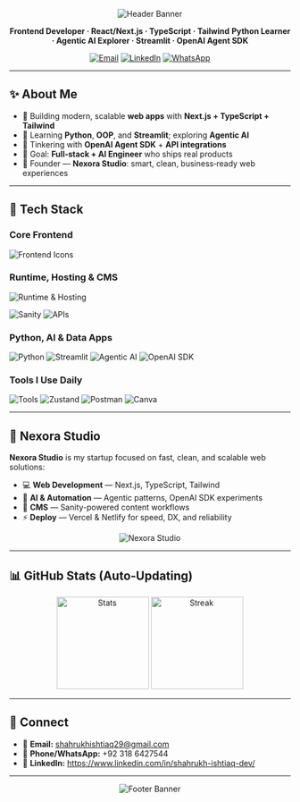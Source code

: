 <!--
✅ NOTE: Reliable assets only (no flaky typing-SVG). If any image doesn't load, copy the direct URL into a new tab once to warm the cache.
-->

<p align="center">
  <img alt="Header Banner" src="https://capsule-render.vercel.app/api?type=waving&height=200&text=Shahrukh%20Ishtiaq&color=gradient&fontColor=ffffff&fontSize=36"
  />
</p>

<div align="center">

**Frontend Developer · React/Next.js · TypeScript · Tailwind**
**Python Learner · Agentic AI Explorer · Streamlit · OpenAI Agent SDK**

<a href="mailto:shahrukhishtiaq29@gmail.com"><img alt="Email" src="https://img.shields.io/badge/Email-shahrukhishtiaq29%40gmail.com-D14836?style=for-the-badge&logo=gmail&logoColor=white"/></a> <a href="https://linkedin.com/in/shahrukh-ishtiaq-2534a524b"><img alt="LinkedIn" src="https://img.shields.io/badge/LinkedIn-Shahrukh%20Ishtiaq-0A66C2?style=for-the-badge&logo=linkedin&logoColor=white"/></a> <a href="https://wa.me/923186427544"><img alt="WhatsApp" src="https://img.shields.io/badge/WhatsApp-Chat-25D366?style=for-the-badge&logo=whatsapp&logoColor=white"/></a>

</div>

---

## ✨ About Me

* 🚀 Building modern, scalable **web apps** with **Next.js + TypeScript + Tailwind**
* 🐍 Learning **Python**, **OOP**, and **Streamlit**; exploring **Agentic AI**
* 🤖 Tinkering with **OpenAI Agent SDK** + **API integrations**
* 🧭 Goal: **Full‑stack + AI Engineer** who ships real products
* 🧪 Founder — **Nexora Studio**: smart, clean, business‑ready web experiences

---

## 🧰 Tech Stack

### Core Frontend

<p>
  <img src="https://skillicons.dev/icons?i=nextjs,react,ts,js,html,css,tailwind&perline=10" alt="Frontend Icons"/>
</p>

### Runtime, Hosting & CMS

<p>
  <img src="https://skillicons.dev/icons?i=nodejs,vercel,netlify&perline=10" alt="Runtime & Hosting"/>
</p>

<p>
  <img alt="Sanity" src="https://img.shields.io/badge/Sanity-CMS-EF4444?style=for-the-badge&logo=sanity&logoColor=white"/>
  <img alt="APIs" src="https://img.shields.io/badge/REST%20APIs-Build%20%26%20Integrate-0ea5e9?style=for-the-badge&logo=swagger&logoColor=white"/>
</p>

### Python, AI & Data Apps

<p>
  <img alt="Python" src="https://img.shields.io/badge/Python-3776AB?style=for-the-badge&logo=python&logoColor=white"/>
  <img alt="Streamlit" src="https://img.shields.io/badge/Streamlit-FF4B4B?style=for-the-badge&logo=streamlit&logoColor=white"/>
  <img alt="Agentic AI" src="https://img.shields.io/badge/Agentic%20AI-Exploring-2563eb?style=for-the-badge&logo=ai&logoColor=white"/>
  <img alt="OpenAI SDK" src="https://img.shields.io/badge/OpenAI%20Agent%20SDK-412991?style=for-the-badge&logo=openai&logoColor=white"/>
</p>

### Tools I Use Daily

<p>
  <img src="https://skillicons.dev/icons?i=git,github,vscode,figma,redux&perline=10" alt="Tools"/>
  <img alt="Zustand" src="https://img.shields.io/badge/Zustand-State%20Mgmt-111827?style=for-the-badge&logo=react&logoColor=white"/>
  <img alt="Postman" src="https://img.shields.io/badge/Postman-FF6C37?style=for-the-badge&logo=postman&logoColor=white"/>
  <img alt="Canva" src="https://img.shields.io/badge/Canva-00C4CC?style=for-the-badge&logo=canva&logoColor=white"/>
</p>

---

## 🚀 Nexora Studio

**Nexora Studio** is my startup focused on fast, clean, and scalable web solutions:

* 💻 **Web Development** — Next.js, TypeScript, Tailwind
* 🧠 **AI & Automation** — Agentic patterns, OpenAI SDK experiments
* 🧩 **CMS** — Sanity-powered content workflows
* ⚡ **Deploy** — Vercel & Netlify for speed, DX, and reliability

<p align="center">
  <img alt="Nexora Studio" src="https://img.shields.io/badge/Nexora%20Studio-Building%20the%20Future-7C3AED?style=for-the-badge&logo=rocket&logoColor=white"/>
</p>

---

## 📊 GitHub Stats (Auto‑Updating)

<p align="center">
  <img alt="Stats" src="https://github-readme-stats.vercel.app/api?username=ShahrukhIshtiaq&show_icons=true&theme=radical&count_private=true&hide_border=true&cache_seconds=7200" height="165"/>
  <img alt="Streak" src="https://streak-stats.demolab.com?user=ShahrukhIshtiaq&theme=radical&hide_border=true&date_format=j%20M%5B%20Y%5D&card_width=420" height="165"/>
</p>

<!-- Optional: Top languages (can be noisy on small repos)
<p align="center">
  <img alt="Top Langs" src="https://github-readme-stats.vercel.app/api/top-langs/?username=ShahrukhIshtiaq&layout=compact&theme=radical&hide_border=true&cache_seconds=7200" height="160"/>
</p>
-->

---

## 🤝 Connect

* 📧 **Email:** [shahrukhishtiaq29@gmail.com](mailto:shahrukhishtiaq29@gmail.com)
* 📱 **Phone/WhatsApp:** +92 318 6427544
* 💼 **LinkedIn:** https://www.linkedin.com/in/shahrukh-ishtiaq-dev/

---

<p align="center">
  <img alt="Footer Banner" src="https://capsule-render.vercel.app/api?section=footer&type=waving&height=120&color=0:1f2937,100:0f172a"/>
</p>

<!--                                                            
Fallback tips if any image fails to load on your profile:
1) Replace `vercel.app` with a `?cache_seconds=3600` param on shields/stats services (already added on some).
2) Open the image URL once in a new tab to warm the cache (GitHub sometimes blocks on first render).
3) If corporate networks block images, switch to mobile data once to cache, then it's fine.
4) Prefer skillicons.dev + shields.io + capsule-render.vercel.app — these are stable.
-->
